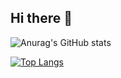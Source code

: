 ## Hi there 👋

![Anurag's GitHub stats](https://github-readme-stats.vercel.app/api?username=LuizFelipePaschoal&show_icons=true&theme=Default)


[![Top Langs](https://github-readme-stats.vercel.app/api/top-langs/?username=LuizFelipePaschoal)](https://github.com/LuizFelipePaschoal/github-readme-stats)
